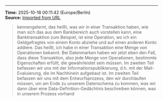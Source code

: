

---
**Time:** 2025-10-18 00:11:42 (Europe/Berlin)  
**Source:** [Imported from URL](https://github.com/kay-cottage/2025_study/blob/main/core/db/10_1_1_db_v.md)

> kennengelernt, das heißt, was wir in einer Transaktion haben, wie man sich das aus dem Bankbereich auch vorstellen kann, eine Banktransaktion zum Beispiel, ist eine Operation, wo ich ein Geldgefragtes von einem Konto abziehe und auf einen anderen Konto addiere. Das heißt, ich habe in einer Transaktion eine Menge von Operationen bekannt. Bei Datenmarken haben wir jetzt eben den Fall, dass diese Transaktion, also jede Menge von Operationen, bestimmte Eigenschaften erfüllt, die gewährleistet sein müssen. Im zweiten Teil befassen wir uns mit der Informationspublikierung, d.h. mit der Mail-Evaluierung, die im Nachhinein aufgebaut ist. Im zweiten Teil befassen wir uns mit dem Entwurfsprozess, den wir durchlaufen müssen, um am Ende zu unserem Datenschema zu kommen, was wir dann über eine Data-Definition-Gedächtnis beschreiben können, was in unserem Prozess vorhand
